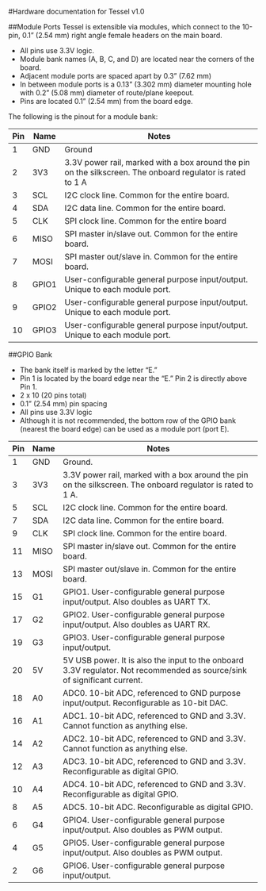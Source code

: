 #Hardware documentation
for Tessel v1.0

##Module Ports
Tessel is extensible via modules, which connect to the 10-pin, 0.1” (2.54 mm) right angle female headers on the main board. 

* All pins use 3.3V logic.
* Module bank names (A, B, C, and D) are located near the corners of the board. 
* Adjacent module ports are spaced apart by 0.3” (7.62 mm)
* In between module ports is a 0.13” (3.302 mm) diameter mounting hole with 0.2” (5.08 mm) diameter of route/plane keepout.
* Pins are located 0.1” (2.54 mm) from the board edge.

The following is the pinout for a module bank: 

Pin | Name | Notes
----|------|----
1 | GND  | Ground
2 | 3V3  |  3.3V power rail, marked with a box around the pin on the silkscreen. The onboard regulator is rated to 1 A
3 | SCL  | I2C clock line. Common for the entire board.
4 | SDA  | I2C data line. Common for the entire board.
5 | CLK  | SPI clock line. Common for the entire board
6 | MISO  | SPI master in/slave out. Common for the entire board.
7 | MOSI  | SPI master out/slave in. Common for the entire board.
8 | GPIO1  | User-configurable general purpose input/output. Unique to each module port.
9 | GPIO2  | User-configurable general purpose input/output. Unique to each module port.
10 | GPIO3  | User-configurable general purpose input/output. Unique to each module port.
 
 
##GPIO Bank

* The bank itself is marked by the letter “E.”
* Pin 1 is located by the board edge near the “E.” Pin 2 is directly above Pin 1.
* 2 x 10 (20 pins total)
* 0.1” (2.54 mm) pin spacing
* All pins use 3.3V logic
* Although it is not recommended, the bottom row of the GPIO bank (nearest the board edge) can be used as a module port (port E).

 
Pin     |     Name  |  Notes 
----|------|----
1       |       GND  |    Ground. |
3       |       3V3    |    3.3V power rail, marked with a box around the pin on the silkscreen. The onboard regulator is rated to 1 A.
5         |     SCL      |   I2C clock line. Common for the entire board.
7         |     SDA     |   I2C data line. Common for the entire board.
9         |     CLK      |   SPI clock line. Common for the entire board.
11       |    MISO    |   SPI master in/slave out. Common for the entire board.
13      |     MOSI    | SPI master out/slave in. Common for the entire board.
15      |     G1      |    GPIO1. User-configurable general purpose input/output. Also doubles as UART TX.
17       |    G2       |   GPIO2. User-configurable general purpose input/output. Also doubles as UART RX.
19       |    G3       |   GPIO3. User-configurable general purpose input/output.
20        |   5V        |   5V USB power. It is also the input to the onboard 3.3V regulator. Not recommended as source/sink of significant current.
18       |    A0       |    ADC0. 10-bit ADC, referenced to GND purpose input/output. Reconfigurable as 10-bit DAC.
16       |    A1      |     ADC1. 10-bit ADC, referenced to GND and 3.3V. Cannot function as anything else.
14      |     A2      |     ADC2. 10-bit ADC, referenced to GND and 3.3V. Cannot function as anything else.
12      |     A3       |    ADC3. 10-bit ADC, referenced to GND and 3.3V. Reconfigurable as digital GPIO.
10       |    A4        |   ADC4. 10-bit ADC, referenced to GND and 3.3V. Reconfigurable as digital GPIO.
8         |     A5       |    ADC5. 10-bit ADC. Reconfigurable as digital GPIO.
6        |      G4       |   GPIO4. User-configurable general purpose input/output. Also doubles as PWM output.
4        |      G5      |    GPIO5. User-configurable general purpose input/output. Also doubles as PWM output.
2       |       G6   |      GPIO6. User-configurable general purpose input/output. 








 

